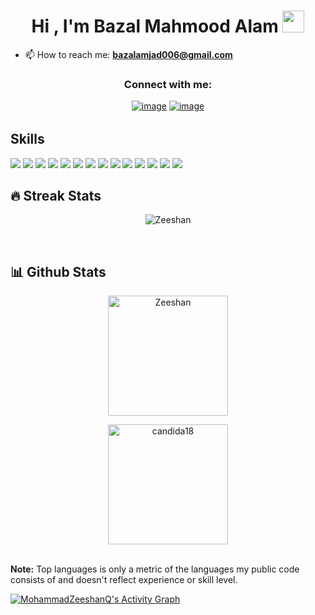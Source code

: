   <h1 align="center">Hi , I'm Bazal Mahmood Alam <img src="https://media.giphy.com/media/hvRJCLFzcasrR4ia7z/giphy.gif" width="35"></h1>

- 📫 How to reach me: **bazalamjad006@gmail.com**

<h3 align="center">Connect with me:</h3>
<div align="center" style='margin-bottom:2rem;'>

[![image](https://img.shields.io/badge/LinkedIn-0077B5?style=for-the-badge&logo=linkedin&logoColor=white)](https://www.linkedin.com/in/bazal-amjad-6033ba263/)
[![image](https://img.shields.io/badge/Gmail-D14836?style=for-the-badge&logo=gmail&logoColor=white)](mailto:bazalamjad006@gmail.com)
  
</div>

## Skills
<p>
	<img src="https://img.shields.io/badge/HTML5-E34F26?style=for-the-badge&logo=html5&logoColor=white" />
	<img src="https://img.shields.io/badge/CSS3-1572B6?style=for-the-badge&logo=css3&logoColor=white" />
	<img src="https://img.shields.io/badge/JavaScript-F7DF1E?style=for-the-badge&logo=javascript&logoColor=black" />
	<img src="https://img.shields.io/badge/Node.js-43853D?style=for-the-badge&logo=node.js&logoColor=white" />
	<img src="https://img.shields.io/badge/TypeScript-007ACC?style=for-the-badge&logo=typescript&logoColor=white" />
	<img src="https://img.shields.io/badge/Sass-CC6699?style=for-the-badge&logo=sass&logoColor=white" />
	<img src="https://img.shields.io/badge/React-20232A?style=for-the-badge&logo=react&logoColor=61DAFB" />
	<img src="https://img.shields.io/badge/Bootstrap-563D7C?style=for-the-badge&logo=bootstrap&logoColor=white" />
	<img src="https://img.shields.io/badge/styled--components-DB7093?style=for-the-badge&logo=styled-components&logoColor=white" />
	<img src="https://img.shields.io/badge/Material--UI-0081CB?style=for-the-badge&logo=material-ui&logoColor=white" />
	<img src="https://img.shields.io/badge/React_Router-CA4245?style=for-the-badge&logo=react-router&logoColor=white" />
	<img src="https://img.shields.io/badge/Netlify-00C7B7?style=for-the-badge&logo=netlify&logoColor=white" />
	<img src="https://img.shields.io/badge/Heroku-430098?style=for-the-badge&logo=heroku&logoColor=white" />
	<img src="https://img.shields.io/badge/Vercel-000000?style=for-the-badge&logo=vercel&logoColor=white" />
</p>

## 🔥 Streak Stats

<p align="center"><img align="center" src="https://github-readme-streak-stats.herokuapp.com/?user=MohammadZeeshanQ&theme=algolia" alt="Zeeshan" /></p>
<br/>

## 📊 Github Stats

  <p align="center">
    <a href="https://github.com/MohammadZeeshanQ"><img align="center" src="https://github-readme-stats.vercel.app/api?username=MohammadZeeshanQ&show_icons=true&locale=en&theme=algolia" alt="Zeeshan" height="192px"/></a>
	</p>
	<p  align="center">
	  <img src="https://github-readme-stats.vercel.app/api/top-langs?username=MohammadZeeshanQ&show_icons=true&locale=en&layout=compact&theme=algolia" alt="candida18" height="192px"/>
	</p>
  <br/>
  <b>Note:</b> Top languages is only a metric of the languages my public code consists of and doesn't reflect experience or skill level.
  </p>

   <a href="https://github.com/MohammadZeeshanQ"><img alt="MohammadZeeshanQ's Activity Graph" src="https://activity-graph.herokuapp.com/graph?username=MohammadZeeshanQ&custom_title=Mohammad%20Zeeshan's%20Contribution%20Graph&theme=react-dark" /></a>
  <br/>

<br/>

